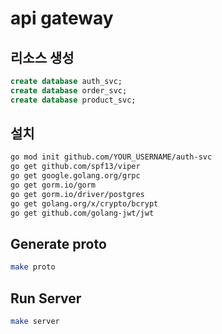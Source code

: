 # api gateway

## 리소스 생성

```sql
create database auth_svc;
create database order_svc;
create database product_svc;
```

## 설치

```sh
go mod init github.com/YOUR_USERNAME/auth-svc
go get github.com/spf13/viper
go get google.golang.org/grpc
go get gorm.io/gorm
go get gorm.io/driver/postgres
go get golang.org/x/crypto/bcrypt
go get github.com/golang-jwt/jwt
```

## Generate proto

```sh
make proto
```

## Run Server

```sh
make server
```